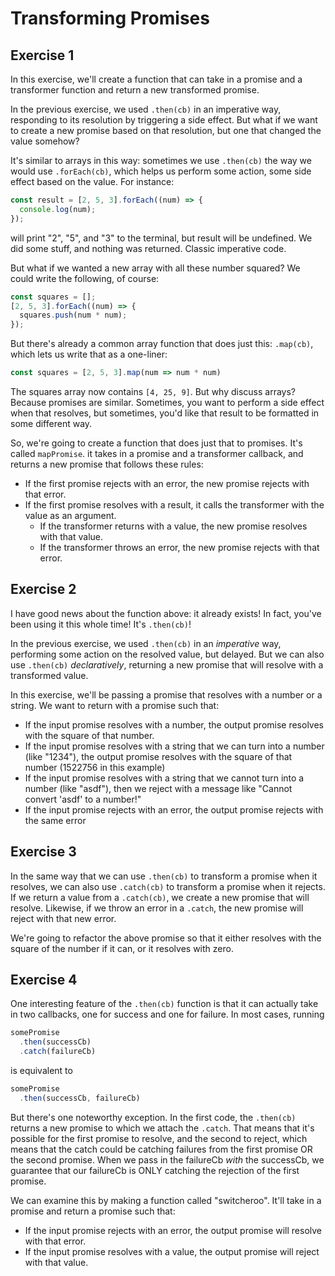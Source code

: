 # Transforming Promises

## Exercise 1

In this exercise, we'll create a function that can take in a promise and a transformer function and return a new transformed promise.

In the previous exercise, we used `.then(cb)` in an imperative way, responding to its resolution by triggering a side effect.  But what if we want to create a new promise based on that resolution, but one that changed the value somehow?

It's similar to arrays in this way: sometimes we use `.then(cb)` the way we would use `.forEach(cb)`, which helps us perform some action, some side effect based on the value.  For instance:

```js
const result = [2, 5, 3].forEach((num) => {
  console.log(num);
});
```

will print "2", "5", and "3" to the terminal, but result will be undefined.  We did some stuff, and nothing was returned.  Classic imperative code.

But what if we wanted a new array with all these number squared?  We could write the following, of course:

```js
const squares = [];
[2, 5, 3].forEach((num) => {
  squares.push(num * num);
});
```

But there's already a common array function that does just this: `.map(cb)`, which lets us write that as a one-liner:

```js
const squares = [2, 5, 3].map(num => num * num)
```

The squares array now contains `[4, 25, 9]`.  But why discuss arrays?  Because promises are similar.  Sometimes, you want to perform a side effect when that resolves, but sometimes, you'd like that result to be formatted in some different way.

So, we're going to create a function that does just that to promises.  It's called `mapPromise`. it takes in a promise and a transformer callback, and returns a new promise that follows these rules:

* If the first promise rejects with an error, the new promise rejects with that error.
* If the first promise resolves with a result, it calls the transformer with the value as an argument.
  * If the transformer returns with a value, the new promise resolves with that value.
  * If the transformer throws an error, the new promise rejects with that error.

## Exercise 2

I have good news about the function above: it already exists!  In fact, you've been using it this whole time!  It's `.then(cb)`!

In the previous exercise, we used `.then(cb)` in an *imperative* way, performing some action on the resolved value, but delayed.  But we can also use `.then(cb)` *declaratively*, returning a new promise that will resolve with a transformed value.

In this exercise, we'll be passing a promise that resolves with a number or a string.  We want to return with a promise such that:

* If the input promise resolves with a number, the output promise resolves with the square of that number.
* If the input promise resolves with a string that we can turn into a number (like "1234"), the output promise resolves with the square of that number (1522756 in this example)
* If the input promise resolves with a string that we cannot turn into a number (like "asdf"), then we reject with a message like "Cannot convert 'asdf' to a number!"
* If the input promise rejects with an error, the output promise rejects with the same error

## Exercise 3

In the same way that we can use `.then(cb)` to transform a promise when it resolves, we can also use `.catch(cb)` to transform a promise when it rejects.  If we return a value from a `.catch(cb)`, we create a new promise that will resolve.  Likewise, if we throw an error in a `.catch`, the new promise will reject with that new error.

We're going to refactor the above promise so that it either resolves with the square of the number if it can, or it resolves with zero.

## Exercise 4

One interesting feature of the `.then(cb)` function is that it can actually take in two callbacks, one for success and one for failure.  In most cases, running

```js
somePromise
  .then(successCb)
  .catch(failureCb)
```

is equivalent to

```js
somePromise
  .then(successCb, failureCb)
```

But there's one noteworthy exception.  In the first code, the `.then(cb)` returns a new promise to which we attach the `.catch`.  That means that it's possible for the first promise to resolve, and the second to reject, which means that the catch could be catching failures from the first promise OR the second promise.  When we pass in the failureCb *with* the successCb, we guarantee that our failureCb is ONLY catching the rejection of the first promise.

We can examine this by making a function called "switcheroo".  It'll take in a promise and return a promise such that:

* If the input promise rejects with an error, the output promise will resolve with that error.
* If the input promise resolves with a value, the output promise will reject with that value.
